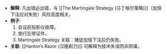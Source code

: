 - **解释**: 凡出错必出错，与 [[The Martingale Strategy (马丁格尔策略)]]（加倍下注应对失败）风险高度相关。
- **例子**:
	1. 会议前投影仪故障。
	2. 旅行忘带证件。
	3. Martingale Strategy 关联：赌徒加倍下注后仍失败。
- **关联**:  [[Hanlon’s Razor (汉隆剃刀)]] 可解释为技术失误而非阴谋。